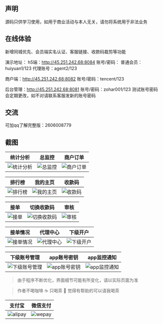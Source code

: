 ## 声明

源码只供学习使用，如用于商业活动与本人无关，请勿将系统用于非法业务

## 在线体验
新增同城优先、会员端实名认证、客服链接、收款码裁剪等功能

演示地址：
h5端：http://45.251.242.68:8084 账号/密码： 普通会员：huiyuan1/123 代理账号：agent2/123

商户端：http://45.251.242.68:8082 账号/密码：tencent/123

后台管理：http://45.251.242.68:8081 账号/密码：zohar001/123
测试账号密码会定期更改，如不对请联系客服发新的账号密码

## 交流
可加qq了解完整版：2606008779

## 截图

| 统计分析 | 总监控 | 商户订单 | 
| :------: | :------: | :------: |
| ![统计分析](/实施输出/截图//20191020211928.png) | ![总监控](/实施输出/截图/20191020212020.png) | ![商户订单](/实施输出/截图/20191021112252.png)

| 排行榜 | 我的主页 | 收款码 |
| :------: | :------: | :------: |
| ![排行榜](/实施输出/截图//1.png) | ![我的主页](/实施输出/截图/2.png) | ![收款码](/实施输出/截图/3.png) |

| 接单 | 切换收款码 | 审核 |
| :------: | :------: | :------: |
| ![接单](/实施输出/截图/4.png) | ![切换收款码](/实施输出/截图/5.png) | ![审核](/实施输出/截图/6.png) |

| 接单情况 | 代理中心 | 下级开户 |
| :------: | :------: | :------: |
| ![接单情况](/实施输出/截图/7.png) | ![代理中心](/实施输出/截图/8.png) | ![下级开户](/实施输出/截图/9.png) |

| 下级账号管理 | app账号密钥 | app监控通知 |
| :------: | :------: | :------: |
| ![下级账号管理](/实施输出/截图/10.png) | ![app账号密钥](/实施输出/截图/11.png) | ![app监控通知](/实施输出/截图/12.png) |

> 由于程序不断优化，界面细节可能有所变化，请以实际页面为准

> 作者不喝咖啡 :coffee: 只喝茶 :tea: 觉得有帮助的可以请我喝茶


| 支付宝 | 微信支付 |
| :------: | :------: |
| ![alipay](/实施输出/截图/alipay.jpg) | ![wepay](/实施输出/截图/wechant.jpg) |
